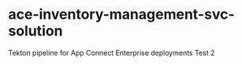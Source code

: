 # ace-inventory-management-svc-solution
 Tekton pipeline for App Connect Enterprise deployments
Test 2

